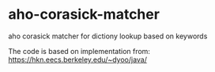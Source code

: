aho-corasick-matcher
====================

aho corasick matcher for dictiony lookup based on keywords


The code is based on implementation from: https://hkn.eecs.berkeley.edu/~dyoo/java/
